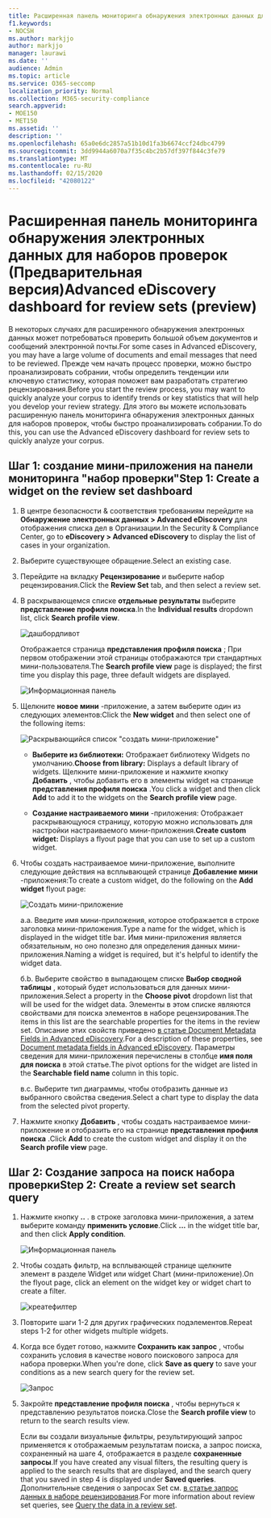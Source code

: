 ```yaml
---
title: Расширенная панель мониторинга обнаружения электронных данных для наборов проверок
f1.keywords:
- NOCSH
ms.author: markjjo
author: markjjo
manager: laurawi
ms.date: ''
audience: Admin
ms.topic: article
ms.service: O365-seccomp
localization_priority: Normal
ms.collection: M365-security-compliance
search.appverid:
- MOE150
- MET150
ms.assetid: ''
description: ''
ms.openlocfilehash: 65a0e6dc2857a51b10d1fa3b6674ccf24dbc4799
ms.sourcegitcommit: 3dd9944a6070a7f35c4bc2b57df397f844c3fe79
ms.translationtype: MT
ms.contentlocale: ru-RU
ms.lasthandoff: 02/15/2020
ms.locfileid: "42080122"
---
```

# <a name="advanced-ediscovery-dashboard-for-review-sets-preview"></a><span data-ttu-id="24a96-102">Расширенная панель мониторинга обнаружения электронных данных для наборов проверок (Предварительная версия)</span><span class="sxs-lookup"><span data-stu-id="24a96-102">Advanced eDiscovery dashboard for review sets (preview)</span></span>

<span data-ttu-id="24a96-103">В некоторых случаях для расширенного обнаружения электронных данных может потребоваться проверить большой объем документов и сообщений электронной почты.</span><span class="sxs-lookup"><span data-stu-id="24a96-103">For some cases in Advanced eDiscovery, you may have a large volume of documents and email messages that need to be reviewed.</span></span> <span data-ttu-id="24a96-104">Прежде чем начать процесс проверки, можно быстро проанализировать собрании, чтобы определить тенденции или ключевую статистику, которая поможет вам разработать стратегию рецензирования.</span><span class="sxs-lookup"><span data-stu-id="24a96-104">Before you start the review process, you may want to quickly analyze your corpus to identify trends or key statistics that will help you develop your review strategy.</span></span> <span data-ttu-id="24a96-105">Для этого вы можете использовать расширенную панель мониторинга обнаружения электронных данных для наборов проверок, чтобы быстро проанализировать собрании.</span><span class="sxs-lookup"><span data-stu-id="24a96-105">To do this, you can use the Advanced eDiscovery dashboard for review sets to quickly analyze your corpus.</span></span>

## <a name="step-1-create-a-widget-on-the-review-set-dashboard"></a><span data-ttu-id="24a96-106">Шаг 1: создание мини-приложения на панели мониторинга "набор проверки"</span><span class="sxs-lookup"><span data-stu-id="24a96-106">Step 1: Create a widget on the review set dashboard</span></span>

1. <span data-ttu-id="24a96-107">В центре безопасности & соответствия требованиям перейдите на **Обнаружение электронных данных > Advanced eDiscovery** для отображения списка дел в Организации.</span><span class="sxs-lookup"><span data-stu-id="24a96-107">In the Security & Compliance Center, go to **eDiscovery > Advanced eDiscovery** to display the list of cases in your organization.</span></span>
  
2. <span data-ttu-id="24a96-108">Выберите существующее обращение.</span><span class="sxs-lookup"><span data-stu-id="24a96-108">Select an existing case.</span></span>
  
3. <span data-ttu-id="24a96-109">Перейдите на вкладку **Рецензирование** и выберите набор рецензирования.</span><span class="sxs-lookup"><span data-stu-id="24a96-109">Click the **Review Set** tab, and then select a review set.</span></span>
  
4. <span data-ttu-id="24a96-110">В раскрывающемся списке **отдельные результаты** выберите **представление профиля поиска**.</span><span class="sxs-lookup"><span data-stu-id="24a96-110">In the **Individual results** dropdown list, click **Search profile view**.</span></span> 

   ![дашбордпивот](../media/dashboardpivot.png)

   <span data-ttu-id="24a96-112">Отображается страница **представления профиля поиска** ; При первом отображении этой страницы отображаются три стандартных мини-пользователя.</span><span class="sxs-lookup"><span data-stu-id="24a96-112">The **Search profile view** page is displayed; the first time you display this page, three default widgets are displayed.</span></span>

   ![Информационная панель](../media/dashboardonly.png)
  
5. <span data-ttu-id="24a96-114">Щелкните **новое мини** -приложение, а затем выберите один из следующих элементов:</span><span class="sxs-lookup"><span data-stu-id="24a96-114">Click the **New  widget** and then select one of the following items:</span></span>

   ![Раскрывающийся список "создать мини-приложение"](../media/NewWidgetDropdownBox.png)

   - <span data-ttu-id="24a96-116">**Выберите из библиотеки:** Отображает библиотеку Widgets по умолчанию.</span><span class="sxs-lookup"><span data-stu-id="24a96-116">**Choose from library:** Displays a default library of widgets.</span></span> <span data-ttu-id="24a96-117">Щелкните мини-приложение и нажмите кнопку **Добавить** , чтобы добавить его в элементы widget на странице **представления профиля поиска** .</span><span class="sxs-lookup"><span data-stu-id="24a96-117">You click a widget and then click **Add** to add it to the widgets on the **Search profile view** page.</span></span>
  
   - <span data-ttu-id="24a96-118">**Создание настраиваемого мини** -приложения: Отображает раскрывающуюся страницу, которую можно использовать для настройки настраиваемого мини-приложения.</span><span class="sxs-lookup"><span data-stu-id="24a96-118">**Create custom widget:** Displays a flyout page that you can use to set up a custom widget.</span></span> 

6. <span data-ttu-id="24a96-119">Чтобы создать настраиваемое мини-приложение, выполните следующие действия на всплывающей странице **Добавление мини** -приложения:</span><span class="sxs-lookup"><span data-stu-id="24a96-119">To create a custom widget, do the following on the **Add widget** flyout page:</span></span>

   ![Создать мини-приложение](../media/addwidget.png)

    <span data-ttu-id="24a96-121">а.</span><span class="sxs-lookup"><span data-stu-id="24a96-121">a.</span></span> <span data-ttu-id="24a96-122">Введите имя мини-приложения, которое отображается в строке заголовка мини-приложения.</span><span class="sxs-lookup"><span data-stu-id="24a96-122">Type a name for the widget, which is displayed in the widget title bar.</span></span> <span data-ttu-id="24a96-123">Имя мини-приложения является обязательным, но оно полезно для определения данных мини-приложения.</span><span class="sxs-lookup"><span data-stu-id="24a96-123">Naming a widget is required, but it's helpful to identify the widget data.</span></span>

    <span data-ttu-id="24a96-124">б.</span><span class="sxs-lookup"><span data-stu-id="24a96-124">b.</span></span> <span data-ttu-id="24a96-125">Выберите свойство в выпадающем списке **Выбор сводной таблицы** , который будет использоваться для данных мини-приложения.</span><span class="sxs-lookup"><span data-stu-id="24a96-125">Select a property in the **Choose pivot** dropdown list that will be used for the widget data.</span></span> <span data-ttu-id="24a96-126">Элементы в этом списке являются свойствами для поиска элементов в наборе рецензирования.</span><span class="sxs-lookup"><span data-stu-id="24a96-126">The items in this list are the searchable properties for the items in the review set.</span></span> <span data-ttu-id="24a96-127">Описание этих свойств приведено [в статье Document Metadata Fields in Advanced eDiscovery](document-metadata-fields-in-Advanced-eDiscovery.md).</span><span class="sxs-lookup"><span data-stu-id="24a96-127">For a description of these properties, see [Document metadata fields in Advanced eDiscovery](document-metadata-fields-in-Advanced-eDiscovery.md).</span></span> <span data-ttu-id="24a96-128">Параметры сведения для мини-приложения перечислены в столбце **имя поля для поиска** в этой статье.</span><span class="sxs-lookup"><span data-stu-id="24a96-128">The pivot options for the widget are listed in the **Searchable field name** column in this topic.</span></span>

    <span data-ttu-id="24a96-129">в.</span><span class="sxs-lookup"><span data-stu-id="24a96-129">c.</span></span> <span data-ttu-id="24a96-130">Выберите тип диаграммы, чтобы отобразить данные из выбранного свойства сведения.</span><span class="sxs-lookup"><span data-stu-id="24a96-130">Select a chart type to display the data from the selected pivot property.</span></span>

  6. <span data-ttu-id="24a96-131">Нажмите кнопку **Добавить** , чтобы создать настраиваемое мини-приложение и отобразить его на странице **представления профиля поиска** .</span><span class="sxs-lookup"><span data-stu-id="24a96-131">Click **Add** to create the custom widget and display it on the **Search profile view** page.</span></span>

## <a name="step-2-create-a-review-set-search-query"></a><span data-ttu-id="24a96-132">Шаг 2: Создание запроса на поиск набора проверки</span><span class="sxs-lookup"><span data-stu-id="24a96-132">Step 2: Create a review set search query</span></span>

1. <span data-ttu-id="24a96-133">Нажмите кнопку **..** . в строке заголовка мини-приложения, а затем выберите команду **применить условие**.</span><span class="sxs-lookup"><span data-stu-id="24a96-133">Click **...** in the widget title bar, and then click **Apply condition**.</span></span>

   ![Информационная панель](../media/searchprofilehome.png)

2. <span data-ttu-id="24a96-135">Чтобы создать фильтр, на всплывающей странице щелкните элемент в разделе Widget или widget Chart (мини-приложение).</span><span class="sxs-lookup"><span data-stu-id="24a96-135">On the flyout page, click an element on the widget key or widget chart to create a filter.</span></span>

   ![креатефилтер](../media/applyconditionfilter.png)

3. <span data-ttu-id="24a96-137">Повторите шаги 1-2 для других графических подэлементов.</span><span class="sxs-lookup"><span data-stu-id="24a96-137">Repeat steps 1-2 for other widgets multiple widgets.</span></span> 

4. <span data-ttu-id="24a96-138">Когда все будет готово, нажмите **Сохранить как запрос** , чтобы сохранить условия в качестве нового поискового запроса для набора проверки.</span><span class="sxs-lookup"><span data-stu-id="24a96-138">When you're done, click **Save as query** to save your conditions as a new search query for the review set.</span></span>

   ![Запрос](../media/savequery.png)

5. <span data-ttu-id="24a96-140">Закройте **представление профиля поиска** , чтобы вернуться к представлению результатов поиска.</span><span class="sxs-lookup"><span data-stu-id="24a96-140">Close the **Search profile view** to return to the search results view.</span></span>

   <span data-ttu-id="24a96-141">Если вы создали визуальные фильтры, результирующий запрос применяется к отображаемым результатам поиска, а запрос поиска, сохраненный на шаге 4, отображается в разделе **сохраненные запросы**.</span><span class="sxs-lookup"><span data-stu-id="24a96-141">If you have created any visual filters, the resulting query is applied to the search results that are displayed, and the search query that you saved in step 4 is displayed under **Saved queries**.</span></span> <span data-ttu-id="24a96-142">Дополнительные сведения о запросах Set см. [в статье запрос данных в наборе рецензирования](review-set-search.md).</span><span class="sxs-lookup"><span data-stu-id="24a96-142">For more information about review set queries, see [Query the data in a review set](review-set-search.md).</span></span>
